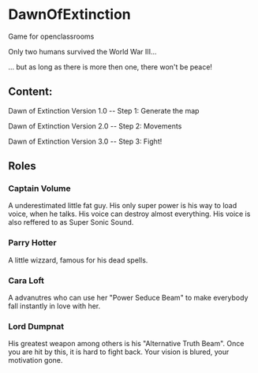 # DawnOfExtinction
Game for openclassrooms

Only two humans survived the World War III...

... but as long as there is more then one, there won't be peace!

## Content:
Dawn of Extinction Version 1.0 -- Step 1: Generate the map 

Dawn of Extinction Version 2.0 -- Step 2: Movements

Dawn of Extinction Version 3.0 -- Step 3: Fight!

## Roles
### Captain Volume
A underestimated little fat guy. His only super power is his way to load voice, when he talks. His voice can destroy almost everything. His voice is also reffered to as Super Sonic Sound.

### Parry Hotter
A little wizzard, famous for his dead spells. 

### Cara Loft
A advanutres who can use her "Power Seduce Beam" to make everybody fall instantly in love with her.

### Lord Dumpnat
His greatest weapon among others is his "Alternative Truth Beam". Once you are hit by this, it is hard to fight back. Your vision is blured, your motivation gone. 

